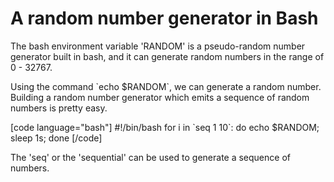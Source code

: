 # A random number generator in Bash


The bash environment variable 'RANDOM' is a pseudo-random number generator built in bash, and it can generate random numbers in the range of 0 - 32767.

Using the command \`echo $RANDOM\`, we can generate a random number. Building a random number generator which emits a sequence of random numbers is pretty easy.

\[code language="bash"\] #!/bin/bash for i in \`seq 1 10\`: do echo $RANDOM; sleep 1s; done \[/code\]

The 'seq' or the 'sequential' can be used to generate a sequence of numbers.

